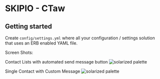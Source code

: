 # SKIPIO - CTaw

## Getting started

Create `config/settings.yml` where all your configuration / settings solution that uses an ERB enabled YAML file.

Screen Shots:

Contact Lists with automated send message button
![solarized palette](https://i.gyazo.com/8d8cb39a0b4b76dc471cb009829ba09a.png)

Single Contact with Custom Message
![solarized palette](https://i.gyazo.com/4e4739cc5add8e9845aec7d846608976.png)

